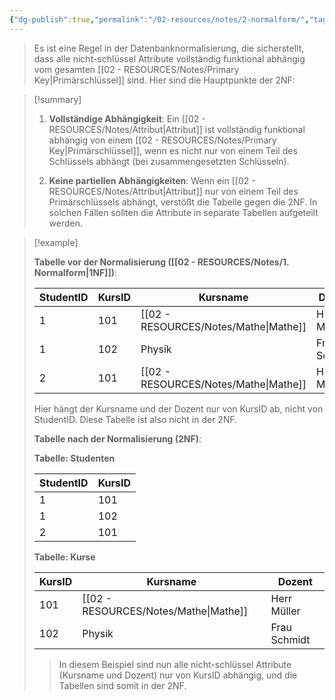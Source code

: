 ```yaml
---
{"dg-publish":true,"permalink":"/02-resources/notes/2-normalform/","tags":["datenbank","GFN/prüfungsrelevant/AP1/vorbereitung"]}
---
```


>Es ist eine Regel in der Datenbanknormalisierung, die sicherstellt, dass alle nicht-schlüssel Attribute vollständig funktional abhängig vom gesamten [[02 - RESOURCES/Notes/Primary Key\|Primärschlüssel]] sind. 
>Hier sind die Hauptpunkte der 2NF:


>[!summary] 
>1. **Vollständige Abhängigkeit**: Ein [[02 - RESOURCES/Notes/Attribut\|Attribut]] ist vollständig funktional abhängig von einem [[02 - RESOURCES/Notes/Primary Key\|Primärschlüssel]], wenn es nicht nur von einem Teil des Schlüssels abhängt (bei zusammengesetzten Schlüsseln).
  >
>  
>2. **Keine partiellen Abhängigkeiten**: Wenn ein [[02 - RESOURCES/Notes/Attribut\|Attribut]] nur von einem Teil des Primärschlüssels abhängt, verstößt die Tabelle gegen die 2NF. In solchen Fällen sollten die Attribute in separate Tabellen aufgeteilt werden.
  

>[!example] 
>
>**Tabelle vor der Normalisierung ([[02 - RESOURCES/Notes/1. Normalform\|1NF]])**:
>
>| StudentID | KursID | Kursname | Dozent       |
>| --------- | ------ | -------- | ------------ |
>| 1         | 101    | [[02 - RESOURCES/Notes/Mathe\|Mathe]]    | Herr Müller  |
>| 1         | 102    | Physik   | Frau Schmidt |
>| 2         | 101    | [[02 - RESOURCES/Notes/Mathe\|Mathe]]    | Herr Müller  |
>
>Hier hängt der Kursname und der Dozent nur von KursID ab, nicht von StudentID. Diese Tabelle ist also nicht in der 2NF.
>
>**Tabelle nach der Normalisierung (2NF)**:
>
>**Tabelle: Studenten**
>
>| StudentID | KursID |
>| --------- | ------ |
>| 1         | 101    |
>| 1         | 102    |
>| 2         | 101    |
>
>**Tabelle: Kurse**
>
>| KursID | Kursname | Dozent       |
>| ------ | -------- | ------------ |
>| 101    | [[02 - RESOURCES/Notes/Mathe\|Mathe]]    | Herr Müller  |
>| 102    | Physik   | Frau Schmidt |
>
>>In diesem Beispiel sind nun alle nicht-schlüssel Attribute (Kursname und Dozent) nur von KursID abhängig, und die Tabellen sind somit in der 2NF.

